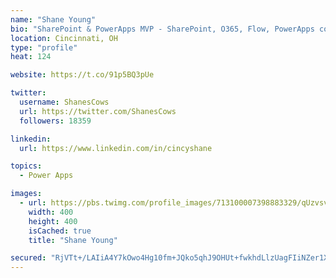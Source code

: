 ```yaml
---
name: "Shane Young"
bio: "SharePoint & PowerApps MVP - SharePoint, O365, Flow, PowerApps consulting? @PowerApps911 | Pure Snark? You found it."
location: Cincinnati, OH
type: "profile"
heat: 124

website: https://t.co/91p5BQ3pUe

twitter:
  username: ShanesCows
  url: https://twitter.com/ShanesCows
  followers: 18359

linkedin:
  url: https://www.linkedin.com/in/cincyshane

topics:
  - Power Apps

images:
  - url: https://pbs.twimg.com/profile_images/713100007398883329/qUzvsvQ3_400x400.jpg
    width: 400
    height: 400
    isCached: true
    title: "Shane Young"

secured: "RjVTt+/LAIiA4Y7kOwo4Hg10fm+JQko5qhJ9OHUt+fwkhdLlzUagFIiNZer1XnzeHcbzH/s6KuARPat3AWsbbNNrVwziAKGaWELP6xKUhOuRiWWM6yQBnCc6uOhytLP80HXtwXwXFABky/79kvKbIqRt/qOz6F6KfUKmdXbs23krht/m6KPo6O1SBs2SnbEESFG8ZbAvg3CoF5ljhD7uP4i+1Cpg3h3JLLYaR5iHkJ0R8H6+bfdIGkjtnXYoWWAAkiRiaEHt6T1fJKMVWKlAmklL0yBG8uh1nmCl03R3wMSux+UnzoqYya/oRGKZH2+1I7qsOjYDsauLZm/WIvygErqK59EiBfUvTpdIjnUCXpX+GNFf9nUlNTYGKimkSvXDsyYAj4d92lk+sowNDEG4uJuSU7/t0vPJ29iZi2AfUFg=;oWMhBLtaLL+DcLD6vqxe7w=="
---
```


